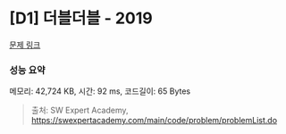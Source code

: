 # [D1] 더블더블 - 2019 

[문제 링크](https://swexpertacademy.com/main/code/problem/problemDetail.do?contestProbId=AV5QDEX6AqwDFAUq) 

### 성능 요약

메모리: 42,724 KB, 시간: 92 ms, 코드길이: 65 Bytes



> 출처: SW Expert Academy, https://swexpertacademy.com/main/code/problem/problemList.do